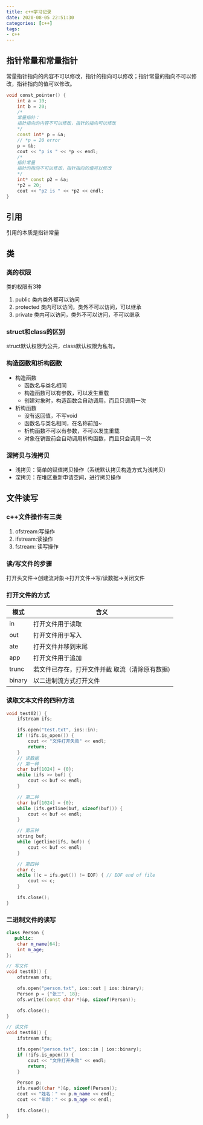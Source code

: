 ```yaml
---
title: c++学习记录
date: 2020-08-05 22:51:30
categories: [c++]
tags:
- c++
---
```


## 指针常量和常量指针

常量指针指向的内容不可以修改，指针的指向可以修改；指针常量的指向不可以修改，指针指向的值可以修改。

```c++
void const_pointer() {
    int a = 10;
    int b = 20;
    /*
    常量指针：
    指针指向的内容不可以修改，指针的指向可以修改
    */
    const int* p = &a;
    // *p = 20 error
    p = &b;
    cout << "p is " << *p << endl;
    /*
    指针常量
    指针的指向不可以修改，指针指向的值可以修改
    */
    int* const p2 = &a;
    *p2 = 20;
    cout << "p2 is " << *p2 << endl;
}
```

## 引用

引用的本质是指针常量

## 类

### 类的权限

类的权限有3种

1. public 类内类外都可以访问
2. protected 类内可以访问，类外不可以访问，可以继承
3. private 类内可以访问，类外不可以访问，不可以继承

### struct和class的区别

struct默认权限为公共，class默认权限为私有。

### 构造函数和析构函数

* 构造函数
    * 函数名与类名相同
    * 构造函数可以有参数，可以发生重载
    * 创建对象时，构造函数会自动调用，而且只调用一次
* 析构函数
    * 没有返回值，不写void
    * 函数名与类名相同，在名称前加~
    * 析构函数不可以有参数，不可以发生重载
    * 对象在销毁前会自动调用析构函数，而且只会调用一次

### 深拷贝与浅拷贝

* 浅拷贝：简单的赋值拷贝操作（系统默认拷贝构造方式为浅拷贝）
* 深拷贝：在堆区重新申请空间，进行拷贝操作

## 文件读写

### c++文件操作有三类

1. ofstream:写操作
2. ifstream:读操作
3. fstream: 读写操作

### 读/写文件的步骤

打开头文件->创建流对象->打开文件->写/读数据->关闭文件

### 打开文件的方式

| 模式 | 含义 |
| ------- | ------- |
| in | 打开文件用于读取 |
| out | 打开文件用于写入 |
| ate | 打开文件并移到末尾 |
| app | 打开文件用于追加 |
| trunc | 若文件已存在，打开文件并截  取流（清除原有数据) |
| binary | 以二进制流方式打开文件 |

### 读取文本文件的四种方法

```c++
void test02() {
    ifstream ifs;

    ifs.open("test.txt", ios::in);
    if (!ifs.is_open()) {
        cout << "文件打开失败" << endl;
        return;
    }
    // 读数据
    // 第一种
    char buf[1024] = {0};
    while (ifs >> buf) {
        cout << buf << endl;
    }

    // 第二种
    char buf[1024] = {0};
    while (ifs.getline(buf, sizeof(buf))) {
        cout << buf << endl;
    }

    // 第三种
    string buf;
    while (getline(ifs, buf)) {
        cout << buf << endl;
    }

    // 第四种
    char c;
    while ((c = ifs.get()) != EOF) { // EOF end of file
        cout << c;
    }

    ifs.close();
}
```

### 二进制文件的读写

```c++
class Person {
   public:
    char m_name[64];
    int m_age;
};

// 写文件
void test03() {
    ofstream ofs;

    ofs.open("person.txt", ios::out | ios::binary);
    Person p = {"张三", 18};
    ofs.write((const char *)&p, sizeof(Person));

    ofs.close();
}

// 读文件
void test04() {
    ifstream ifs;

    ifs.open("person.txt", ios::in | ios::binary);
    if (!ifs.is_open()) {
        cout << "文件打开失败" << endl;
        return;
    }

    Person p;
    ifs.read((char *)&p, sizeof(Person));
    cout << "姓名：" << p.m_name << endl;
    cout << "年龄：" << p.m_age << endl;

    ifs.close();
}
```
